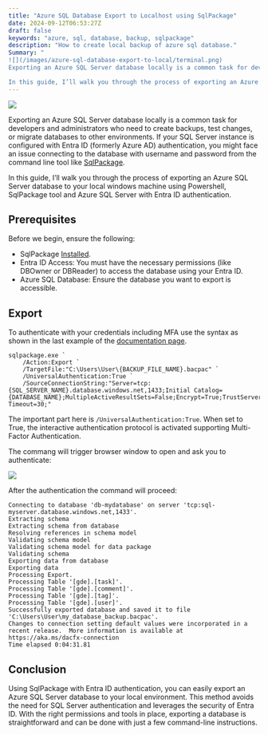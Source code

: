 ```yaml
---
title: "Azure SQL Database Export to Localhost using SqlPackage"
date: 2024-09-12T06:53:27Z
draft: false
keywords: "azure, sql, database, backup, sqlpackage"
description: "How to create local backup of azure sql database."
Summary: "
![](/images/azure-sql-database-export-to-local/terminal.png)
Exporting an Azure SQL Server database locally is a common task for developers and administrators who need to create backups, test changes, or migrate databases to other environments. If your SQL Server instance is configured with Entra ID (formerly Azure AD) authentication, you might face an issue connecting to the database with username and password from the command line tool like [SqlPackage](https://learn.microsoft.com/en-us/sql/tools/sqlpackage/sqlpackage?view=sql-server-ver16).

In this guide, I’ll walk you through the process of exporting an Azure SQL Server database to your local windows machine using Powershell, SqlPackage tool and Azure SQL Server with Entra ID authentication."
---
```


![](/images/azure-sql-database-export-to-local/terminal.png)

Exporting an Azure SQL Server database locally is a common task for developers and administrators who need to create backups, test changes, or migrate databases to other environments. If your SQL Server instance is configured with Entra ID (formerly Azure AD) authentication, you might face an issue connecting to the database with username and password from the command line tool like [SqlPackage](https://learn.microsoft.com/en-us/sql/tools/sqlpackage/sqlpackage?view=sql-server-ver16).

In this guide, I’ll walk you through the process of exporting an Azure SQL Server database to your local windows machine using Powershell, SqlPackage tool and Azure SQL Server with Entra ID authentication.

## Prerequisites
Before we begin, ensure the following:

- SqlPackage [Installed](https://learn.microsoft.com/en-us/sql/tools/sqlpackage/sqlpackage-download?view=sql-server-ver16).
- Entra ID Access: You must have the necessary permissions (like DBOwner or DBReader) to access the database using your Entra ID.
- Azure SQL Database: Ensure the database you want to export is accessible.

## Export

To authenticate with your credentials including MFA use the syntax as shown in the last example of the [documentation page](https://learn.microsoft.com/en-us/sql/tools/sqlpackage/sqlpackage-export?view=sql-server-ver16#examples).

``` console
sqlpackage.exe `
	/Action:Export `
	/TargetFile:"C:\Users\User\{BACKUP_FILE_NAME}.bacpac" `
    /UniversalAuthentication:True `
	/SourceConnectionString:"Server=tcp:{SQL_SERVER_NAME}.database.windows.net,1433;Initial Catalog={DATABASE_NAME};MultipleActiveResultSets=False;Encrypt=True;TrustServerCertificate=False;Connection Timeout=30;"
```

The important part here is `/UniversalAuthentication:True`. When set to True, the interactive authentication protocol is activated supporting Multi-Factor Authentication.

The commang will trigger browser window to open and ask you to authenticate:

![](/images/azure-sql-database-export-to-local/signin.png)

After the authentication the command will proceed:

``` console
Connecting to database 'db-mydatabase' on server 'tcp:sql-myserver.database.windows.net,1433'.
Extracting schema
Extracting schema from database
Resolving references in schema model
Validating schema model
Validating schema model for data package
Validating schema
Exporting data from database
Exporting data
Processing Export.
Processing Table '[gde].[task]'.
Processing Table '[gde].[comment]'.
Processing Table '[gde].[tag]'.
Processing Table '[gde].[user]'.
Successfully exported database and saved it to file 'C:\Users\User\my_database_backup.bacpac'.
Changes to connection setting default values were incorporated in a recent release.  More information is available at https://aka.ms/dacfx-connection
Time elapsed 0:04:31.81
```

## Conclusion

Using SqlPackage with Entra ID authentication, you can easily export an Azure SQL Server database to your local environment. This method avoids the need for SQL Server authentication and leverages the security of Entra ID. With the right permissions and tools in place, exporting a database is straightforward and can be done with just a few command-line instructions.